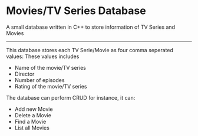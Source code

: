 # Movies/TV Series Database
A small database written in C++ to store information of TV Series and Movies

---
This database stores each TV Serie/Movie as four comma seperated values:
These values includes
- Name of the movie/TV series
- Director
- Number of episodes
- Rating of the movie/TV series

The database can perform CRUD for instance, it can:
- Add new Movie
- Delete a Movie
- Find a Movie
- List all Movies
